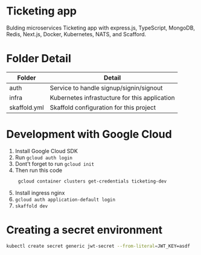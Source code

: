 # Ticketing app

Bulding microservices Ticketing app with express.js, TypeScript, MongoDB, Redis, Next.js, Docker, Kubernetes, NATS, and Scafford.

# Folder Detail

| Folder       | Detail                                        |
| ------------ | --------------------------------------------- |
| auth         | Service to handle signup/signin/signout       |
| infra        | Kubernetes infrastucture for this application |
| skaffold.yml | Skaffold configuration for this project       |

# Development with Google Cloud

1. Install Google Cloud SDK
2. Run `gcloud auth login`
3. Dont't forget to run `gcloud init `
4. Then run this code
   ```zsh
    gcloud container clusters get-credentials ticketing-dev
   ```
5. Install ingress nginx
6. `gcloud auth application-default login`
7. `skaffold dev`

# Creating a secret environment

```zsh
kubectl create secret generic jwt-secret --from-literal=JWT_KEY=asdf
```
